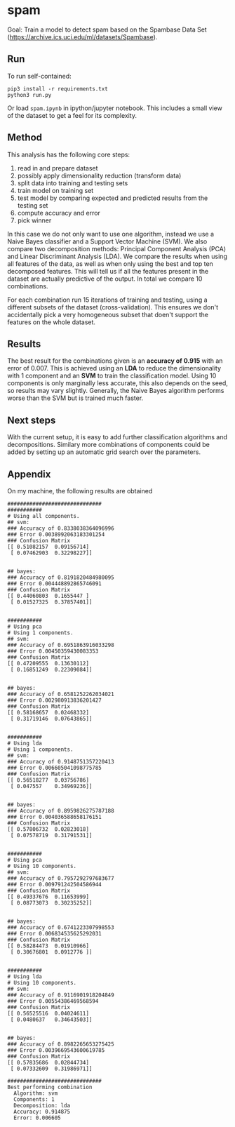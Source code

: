 # spam

Goal: Train a model to detect spam based on the Spambase Data Set (https://archive.ics.uci.edu/ml/datasets/Spambase).

## Run

To run self-contained:
```
pip3 install -r requirements.txt
python3 run.py
```

Or load `spam.ipynb` in ipython/jupyter notebook. This includes a small view of the dataset to get a feel for its complexity.

## Method
This analysis has the following core steps:

1. read in and prepare dataset
2. possibly apply dimensionality reduction (transform data)
3. split data into training and testing sets
4. train model on training set
5. test model by comparing expected and predicted results from the testing set
6. compute accuracy and error
7. pick winner

In this case we do not only want to use one algorithm, instead we use a Naive Bayes classifier and a Support Vector Machine (SVM). We also compare two decomposition methods: Principal Component Analysis (PCA) and Linear Discriminant Analysis (LDA). We compare the results when using all features of the data, as well as when only using the best and top ten decomposed features. This will tell us if all the features present in the dataset are actually predictive of the output. In total we compare 10 combinations.

For each combination run 15 iterations of training and testing, using a different subsets of the dataset (cross-validation). This ensures we don't accidentally pick a very homogeneous subset that doen't support the features on the whole dataset.

## Results
The best result for the combinations given is an **accuracy of 0.915** with an error of 0.007. This is achieved using an **LDA** to reduce the dimensionality with 1 component and an **SVM** to train the classification model. Using 10 components is only marginally less accurate, this also depends on the seed, so results may vary slightly. Generally, the Naive Bayes algorithm performs worse than the SVM but is trained much faster.

## Next steps
With the current setup, it is easy to add further classification algorithms and decompositions. Similary more combinations of components could be added by setting up an automatic grid search over the parameters.

## Appendix

On my machine, the following results are obtained

```
##############################
###########
# Using all components.
## svm:
### Accuracy of 0.8338038364096996
### Error 0.0038992063183301254
### Confusion Matrix
[[ 0.51082157  0.09156714]
 [ 0.07462903  0.32298227]]


## bayes:
### Accuracy of 0.8191820484980095
### Error 0.004448892865746091
### Confusion Matrix
[[ 0.44060803  0.1655447 ]
 [ 0.01527325  0.37857401]]


###########
# Using pca
# Using 1 components.
## svm:
### Accuracy of 0.6951863916033298
### Error 0.00450359430083353
### Confusion Matrix
[[ 0.47209555  0.13630112]
 [ 0.16851249  0.22309084]]


## bayes:
### Accuracy of 0.6581252262034021
### Error 0.002980913836201427
### Confusion Matrix
[[ 0.58168657  0.02468332]
 [ 0.31719146  0.07643865]]


###########
# Using lda
# Using 1 components.
## svm:
### Accuracy of 0.9148751357220413
### Error 0.006605041098775785
### Confusion Matrix
[[ 0.56518277  0.03756786]
 [ 0.047557    0.34969236]]


## bayes:
### Accuracy of 0.8959826275787188
### Error 0.004036588658176151
### Confusion Matrix
[[ 0.57806732  0.02823018]
 [ 0.07578719  0.31791531]]


###########
# Using pca
# Using 10 components.
## svm:
### Accuracy of 0.7957292797683677
### Error 0.009791242504586944
### Confusion Matrix
[[ 0.49337676  0.11653999]
 [ 0.08773073  0.30235252]]


## bayes:
### Accuracy of 0.6741223307998553
### Error 0.006834535625292031
### Confusion Matrix
[[ 0.58284473  0.01910966]
 [ 0.30676801  0.0912776 ]]


###########
# Using lda
# Using 10 components.
## svm:
### Accuracy of 0.9116901918204849
### Error 0.00554386469568594
### Confusion Matrix
[[ 0.56525516  0.04024611]
 [ 0.0480637   0.34643503]]


## bayes:
### Accuracy of 0.8982265653275425
### Error 0.0039669543600619785
### Confusion Matrix
[[ 0.57835686  0.02844734]
 [ 0.07332609  0.31986971]]

##############################
Best performing combination
  Algorithm: svm
  Components: 1
  Decomposition: lda
  Accuracy: 0.914875
  Error: 0.006605
```
